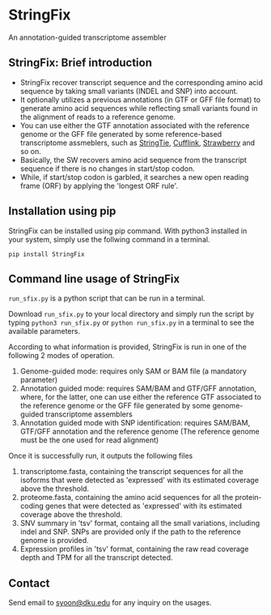 # StringFix
An annotation-guided transcriptome assembler

## StringFix: Brief introduction
- StringFix recover transcript sequence and the corresponding amino acid sequence by taking small variants (INDEL and SNP) into account.
- It optionally utilizes a previous annotations (in GTF or GFF file format) to generate amino acid sequences while reflecting small variants found in the alignment of reads to a reference genome.
- You can use either the GTF annotation associated with the reference genome or the GFF file generated by some reference-based transcriptome assmeblers, such as [StringTie](https://github.com/gpertea/stringtie), [Cufflink](http://cole-trapnell-lab.github.io/cufflinks/), [Strawberry](https://github.com/ruolin/strawberry) and so on.
- Basically, the SW recovers amino acid sequence from the transcript sequence if there is no changes in start/stop codon.
- While, if start/stop codon is garbled, it searches a new open reading frame (ORF) by applying the 'longest ORF rule'.

## Installation using pip

StringFix can be installed using pip command. With python3 installed in your system, simply use the follwing command in a terminal.

`pip install StringFix`

## Command line usage of StringFix

`run_sfix.py` is a python script that can be run in a terminal. 

Download `run_sfix.py` to your local directory and simply run the script by typing `python3 run_sfix.py` or `python run_sfix.py` in a terminal to see the available parameters.

According to what information is provided, StringFix is run in one of the following 2 modes of operation.

1. Genome-guided mode: requires only SAM or BAM file (a mandatory parameter)
2. Annotation guided mode: requires SAM/BAM and GTF/GFF annotation, where, for the latter, one can use either the reference GTF associated to the reference genome or the GFF file generated by some genome-guided transcriptome assemblers
3. Annotation guided mode with SNP identification: requires SAM/BAM, GTF/GFF annotation and the reference genome (The reference genome must be the one used for read alignment)

Once it is successfully run, it outputs the following files

1. transcriptome.fasta, containing the transcript sequences for all the isoforms that were detected as 'expressed' with its estimated coverage above the threshold.
2. proteome.fasta, containing the amino acid sequences for all the protein-coding genes that were detected as 'expressed' with its estimated coverage above the threshold.
3. SNV summary in 'tsv' format, containg all the small variations, including indel and SNP. SNPs are provided only if the path to the reference genome is provided.
4. Expression profiles in 'tsv' format, containing the raw read coverage depth and TPM for all the transcript detected.

## Contact
Send email to syoon@dku.edu for any inquiry on the usages.


